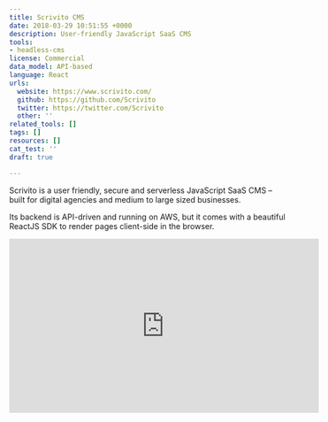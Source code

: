 ```yaml
---
title: Scrivito CMS
date: 2018-03-29 10:51:55 +0000
description: User-friendly JavaScript SaaS CMS
tools:
- headless-cms
license: Commercial
data_model: API-based
language: React
urls:
  website: https://www.scrivito.com/
  github: https://github.com/Scrivito
  twitter: https://twitter.com/Scrivito
  other: ''
related_tools: []
tags: []
resources: []
cat_test: ''
draft: true

---
```

Scrivito is a user friendly, secure and serverless JavaScript SaaS CMS – built for digital agencies and medium to large sized businesses.

Its backend is API-driven and running on AWS, but it comes with a beautiful ReactJS SDK to render pages client-side in the browser.


<iframe width="560" height="315" src="https://www.youtube-nocookie.com/embed/LQfYszHlhpA?rel=0&amp;controls=0" frameborder="0" allow="autoplay; encrypted-media" allowfullscreen></iframe>